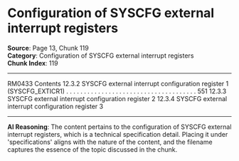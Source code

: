 # Configuration of SYSCFG external interrupt registers

**Source**: Page 13, Chunk 119  
**Category**: Configuration of SYSCFG external interrupt registers  
**Chunk Index**: 119

---

RM0433 Contents
12.3.2 SYSCFG external interrupt configuration register 1
(SYSCFG_EXTICR1) . . . . . . . . . . . . . . . . . . . . . . . . . . . . . . . . . . . . . 551
12.3.3 SYSCFG external interrupt configuration register 2
12.3.4 SYSCFG external interrupt configuration register 3

---

**AI Reasoning**: The content pertains to the configuration of SYSCFG external interrupt registers, which is a technical specification detail. Placing it under 'specifications' aligns with the nature of the content, and the filename captures the essence of the topic discussed in the chunk.
